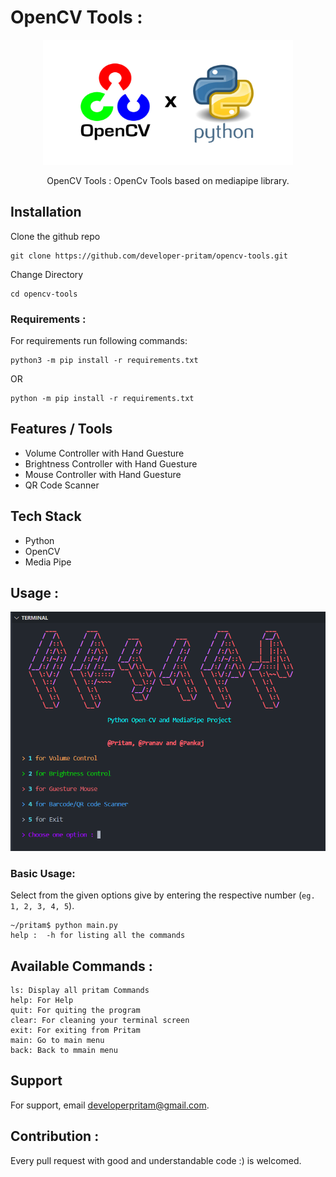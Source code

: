 # OpenCV Tools :

<p align="center">
<img src="./img/opencv.jpg" height="200px" width="400px"  alt="OpenCV"  />
</p>

<p align="center">
 OpenCV Tools : OpenCv Tools based on mediapipe library.
</p>

<!-- ### Pritam Available on : -->

## Installation

Clone the github repo

```
git clone https://github.com/developer-pritam/opencv-tools.git
```

Change Directory

```
cd opencv-tools
```

### Requirements :

For requirements run following commands:

```
python3 -m pip install -r requirements.txt
```

OR

```
python -m pip install -r requirements.txt
```


## Features / Tools

- Volume Controller with Hand Guesture
- Brightness Controller with Hand Guesture
- Mouse Controller with Hand Guesture
- QR Code Scanner



## Tech Stack
- Python
- OpenCV
- Media Pipe


## Usage :

<p align="center">
<img src="./img/Main.png" alt="Pritam OpenCV Tools" />
</p>



### Basic Usage:

Select from the given options give by entering the respective number (`eg. 1, 2, 3, 4, 5`). 

```
~/pritam$ python main.py
help :  -h for listing all the commands
```


## Available Commands :

```
ls: Display all pritam Commands
help: For Help
quit: For quiting the program
clear: For cleaning your terminal screen
exit: For exiting from Pritam
main: Go to main menu
back: Back to mmain menu
```

## Support
For support, email developerpritam@gmail.com.



## Contribution :

Every pull request with good and understandable code :) is welcomed.
